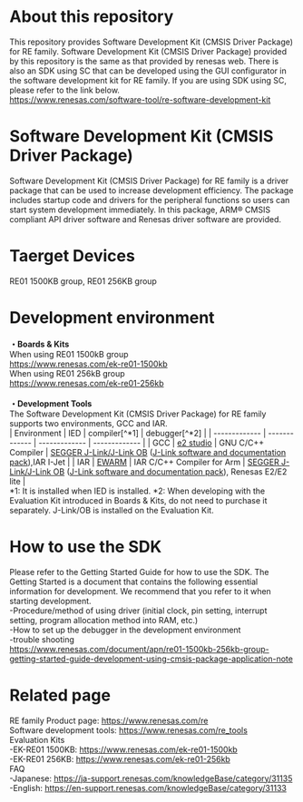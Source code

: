 # About this repository 
This repository provides Software Development Kit (CMSIS Driver Package) for RE family.
Software Development Kit (CMSIS Driver Package) provided by this repository is the same as that provided by renesas web.
There is also an SDK using SC that can be developed using the GUI configurator in the software development kit for RE family.
If you are using SDK using SC, please refer to the link below.   
https://www.renesas.com/software-tool/re-software-development-kit

# Software Development Kit (CMSIS Driver Package)
Software Development Kit (CMSIS Driver Package) for RE family is a driver package that can be used to increase development efficiency. The package includes startup code and drivers for the peripheral functions so users can start system development immediately. In this package, ARM® CMSIS compliant API driver software and Renesas driver software are provided.


# Taerget Devices
RE01 1500KB group,  RE01 256KB group


# Development environment
**・Boards & Kits**  
When using RE01 1500kB group  
https://www.renesas.com/ek-re01-1500kb  
When using RE01 256kB group  
https://www.renesas.com/ek-re01-256kb  
<br>
**・Development Tools**  
The Software Development Kit (CMSIS Driver Package) for RE family supports two environments, GCC and IAR.  
| Environment | IED | compiler[^*1] | debugger[^*2] |
| ------------- | ------------- | ------------- | ------------- |
| GCC | [e2 studio](https://www.renesas.com/jp/en/software-tool/e-studio)  | GNU C/C++ Compiler | [SEGGER J-Link/J-Link OB](https://www.segger.com/products/debug-probes/j-link/)  ([J-Link software and documentation pack](https://www.segger.com/downloads/jlink/JLink_Windows.exe)),IAR I-Jet |
| IAR | [EWARM](https://www.iar.com/ewarm)  | IAR C/C++ Compiler for Arm | [SEGGER J-Link/J-Link OB](https://www.segger.com/products/debug-probes/j-link/)  ([J-Link software and documentation pack](https://www.segger.com/downloads/jlink/JLink_Windows.exe)), Renesas E2/E2 lite |  
*1: It is installed when IED is installed.
*2: When developing with the Evaluation Kit introduced in Boards & Kits, do not need to purchase it separately. J-Link/OB is installed on the Evaluation Kit. 

# How to use the SDK
Please refer to the Getting Started Guide for how to use the SDK. 
The Getting Started is a document that contains the following essential information for development. We recommend that you refer to it when starting development.  
-Procedure/method of using driver (initial clock, pin setting, interrupt setting, program allocation method into RAM, etc.)  
-How to set up the debugger in the development environment  
-trouble shooting  
https://www.renesas.com/document/apn/re01-1500kb-256kb-group-getting-started-guide-development-using-cmsis-package-application-note


# Related page  
RE family Product page: https://www.renesas.com/re  
Software development tools: https://www.renesas.com/re_tools  
Evaluation Kits  
 -EK-RE01 1500KB: https://www.renesas.com/ek-re01-1500kb  
 -EK-RE01 256KB: https://www.renesas.com/ek-re01-256kb  
FAQ  
 -Japanese: https://ja-support.renesas.com/knowledgeBase/category/31135  
 -English: https://en-support.renesas.com/knowledgeBase/category/31133  
